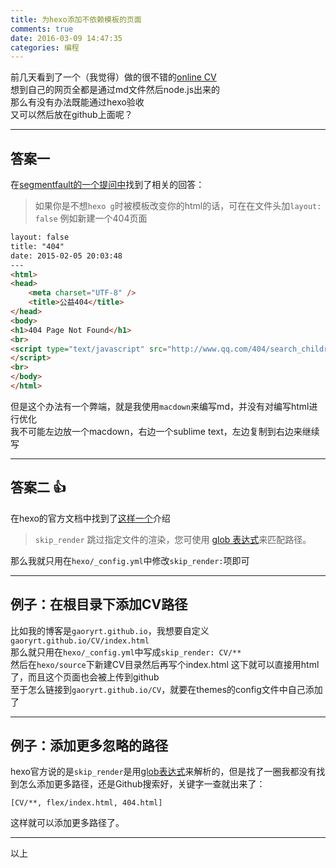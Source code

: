 ```yaml
---
title: 为hexo添加不依赖模板的页面
comments: true
date: 2016-03-09 14:47:35
categories: 编程
---
```

前几天看到了一个（我觉得）做的很不错的[online CV](//zhangwenli.com/cv/cn.html)  
想到自己的网页全都是通过md文件然后node.js出来的  
那么有没有办法既能通过hexo验收  
又可以然后放在github上面呢？
***
## 答案一
在[segmentfault的一个提问中](https://segmentfault.com/q/1010000002564944/a-1020000002564987)找到了相关的回答：  
> 如果你是不想`hexo g`时被模板改变你的html的话，可在在文件头加`layout: false`
> 例如新建一个404页面
  
``` html
layout: false
title: "404"
date: 2015-02-05 20:03:48
---
<html>
<head>
    <meta charset="UTF-8" />
    <title>公益404</title>
</head>
<body>
<h1>404 Page Not Found</h1>
<br>
<script type="text/javascript" src="http://www.qq.com/404/search_children.js"     charset="utf-8">
</script>
<br>
</body>
</html>
```

但是这个办法有一个弊端，就是我使用`macdown`来编写md，并没有对编写html进行优化  
我不可能左边放一个macdown，右边一个sublime text，左边复制到右边来继续写  
***
## 答案二 👍
在hexo的官方文档中找到了[这样一个](https://hexo.io/zh-cn/docs/configuration.html)介绍  
> `skip_render` 
> 跳过指定文件的渲染，您可使用 [glob 表达式](https://github.com/isaacs/node-glob)来匹配路径。

那么我就只用在`hexo/_config.yml`中修改`skip_render:`项即可  
***
## 例子：在根目录下添加CV路径
比如我的博客是`gaoryrt.github.io`，我想要自定义`gaoryrt.github.io/CV/index.html`  
那么就只用在`hexo/_config.yml`中写成`skip_render: CV/**`  
然后在`hexo/source`下新建CV目录然后再写个index.html
这下就可以直接用html了，而且这个页面也会被上传到github  
至于怎么链接到`gaoryrt.github.io/CV`，就要在themes的config文件中自己添加了  
***
## 例子：添加更多忽略的路径
hexo官方说的是`skip_render`是用[glob表达式](https://www.npmjs.com/package/glob)来解析的，但是找了一圈我都没有找到怎么添加更多路径，还是Github搜索好，关键字一查就出来了：
```
[CV/**, flex/index.html, 404.html]
```
这样就可以添加更多路径了。
***
以上

